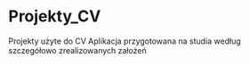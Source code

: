 # Projekty_CV
Projekty użyte do CV
Aplikacja przygotowana na studia według szczegółowo zrealizowanych założeń
